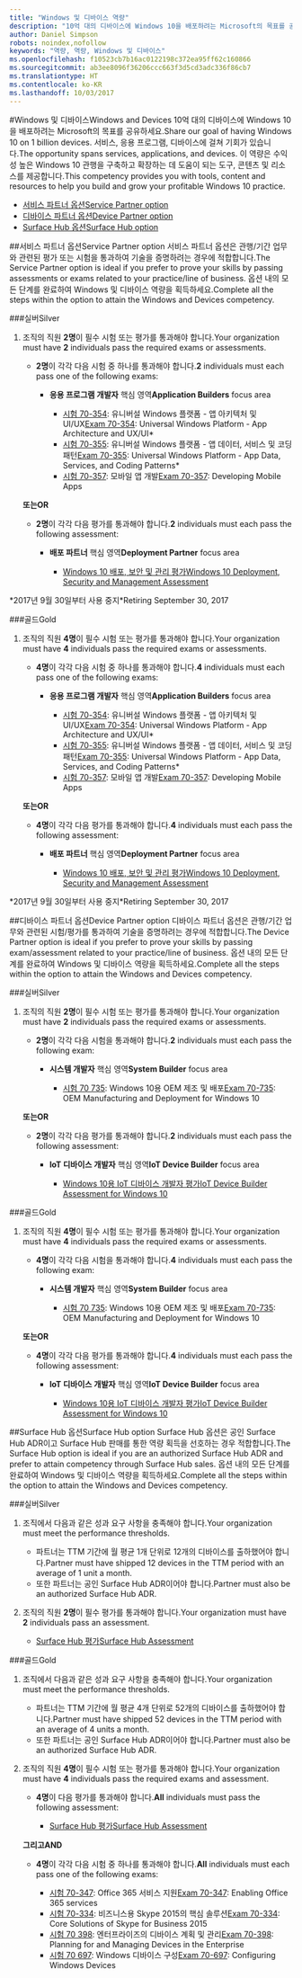 ```yaml
---
title: "Windows 및 디바이스 역량"
description: "10억 대의 디바이스에 Windows 10을 배포하려는 Microsoft의 목표를 공유하세요. 서비스, 응용 프로그램, 디바이스에 걸쳐 기회가 있습니다. 이 역량은 수익성 높은 Windows 10 관행을 구축하고 확장하는 데 도움이 되는 도구, 콘텐츠 및 리소스를 제공합니다."
author: Daniel Simpson
robots: noindex,nofollow
keywords: "역량, 역량, Windows 및 디바이스"
ms.openlocfilehash: f10523cb7b16ac0122198c372ea95ff62c160866
ms.sourcegitcommit: ab3ee8096f36206ccc663f3d5cd3adc336f86cb7
ms.translationtype: HT
ms.contentlocale: ko-KR
ms.lasthandoff: 10/03/2017
---
```

#<a name="windows-and-devices"></a><span data-ttu-id="d30b0-106">Windows 및 디바이스</span><span class="sxs-lookup"><span data-stu-id="d30b0-106">Windows and Devices</span></span> 
<span data-ttu-id="d30b0-107">10억 대의 디바이스에 Windows 10을 배포하려는 Microsoft의 목표를 공유하세요.</span><span class="sxs-lookup"><span data-stu-id="d30b0-107">Share our goal of having Windows 10 on 1 billion devices.</span></span> <span data-ttu-id="d30b0-108">서비스, 응용 프로그램, 디바이스에 걸쳐 기회가 있습니다.</span><span class="sxs-lookup"><span data-stu-id="d30b0-108">The opportunity spans services, applications, and devices.</span></span> <span data-ttu-id="d30b0-109">이 역량은 수익성 높은 Windows 10 관행을 구축하고 확장하는 데 도움이 되는 도구, 콘텐츠 및 리소스를 제공합니다.</span><span class="sxs-lookup"><span data-stu-id="d30b0-109">This competency provides you with tools, content and resources to help you build and grow your profitable Windows 10 practice.</span></span>

- [<span data-ttu-id="d30b0-110">서비스 파트너 옵션</span><span class="sxs-lookup"><span data-stu-id="d30b0-110">Service Partner option</span></span>](#service-partner-option)
- [<span data-ttu-id="d30b0-111">디바이스 파트너 옵션</span><span class="sxs-lookup"><span data-stu-id="d30b0-111">Device Partner option</span></span>](#device-partner-option)
- [<span data-ttu-id="d30b0-112">Surface Hub 옵션</span><span class="sxs-lookup"><span data-stu-id="d30b0-112">Surface Hub option</span></span>](#surface-hub-option)

##<a name="service-partner-option"></a><span data-ttu-id="d30b0-113">서비스 파트너 옵션</span><span class="sxs-lookup"><span data-stu-id="d30b0-113">Service Partner option</span></span>
<span data-ttu-id="d30b0-114">서비스 파트너 옵션은 관행/기간 업무와 관련된 평가 또는 시험을 통과하여 기술을 증명하려는 경우에 적합합니다.</span><span class="sxs-lookup"><span data-stu-id="d30b0-114">The Service Partner option is ideal if you prefer to prove your skills by passing assessments or exams related to your practice/line of business.</span></span> <span data-ttu-id="d30b0-115">옵션 내의 모든 단계를 완료하여 Windows 및 디바이스 역량을 획득하세요.</span><span class="sxs-lookup"><span data-stu-id="d30b0-115">Complete all the steps within the option to attain the Windows and Devices competency.</span></span>

###<a name="silver"></a><span data-ttu-id="d30b0-116">실버</span><span class="sxs-lookup"><span data-stu-id="d30b0-116">Silver</span></span>
1. <span data-ttu-id="d30b0-117">조직의 직원 **2명**이 필수 시험 또는 평가를 통과해야 합니다.</span><span class="sxs-lookup"><span data-stu-id="d30b0-117">Your organization must have **2** individuals pass the required exams or assessments.</span></span>

    - <span data-ttu-id="d30b0-118">**2명**이 각각 다음 시험 중 하나를 통과해야 합니다.</span><span class="sxs-lookup"><span data-stu-id="d30b0-118">**2** individuals must each pass one of the following exams:</span></span>

        - <span data-ttu-id="d30b0-119">**응용 프로그램 개발자** 핵심 영역</span><span class="sxs-lookup"><span data-stu-id="d30b0-119">**Application Builders** focus area</span></span>

            - <span data-ttu-id="d30b0-120">[시험 70-354](https://www.microsoft.com/en-us/learning/exam-70-354.aspx): 유니버설 Windows 플랫폼 - 앱 아키텍처 및 UI/UX</span><span class="sxs-lookup"><span data-stu-id="d30b0-120">[Exam 70-354](https://www.microsoft.com/en-us/learning/exam-70-354.aspx): Universal Windows Platform - App Architecture and UX/UI*</span></span>
            - <span data-ttu-id="d30b0-121">[시험 70-355](https://www.microsoft.com/en-us/learning/exam-70-355.aspx): 유니버설 Windows 플랫폼 - 앱 데이터, 서비스 및 코딩 패턴</span><span class="sxs-lookup"><span data-stu-id="d30b0-121">[Exam 70-355](https://www.microsoft.com/en-us/learning/exam-70-355.aspx): Universal Windows Platform - App Data, Services, and Coding Patterns*</span></span>
            - <span data-ttu-id="d30b0-122">[시험 70-357](https://www.microsoft.com/en-us/learning/exam-70-357.aspx): 모바일 앱 개발</span><span class="sxs-lookup"><span data-stu-id="d30b0-122">[Exam 70-357](https://www.microsoft.com/en-us/learning/exam-70-357.aspx): Developing Mobile Apps</span></span>

    **<span data-ttu-id="d30b0-123">또는</span><span class="sxs-lookup"><span data-stu-id="d30b0-123">OR</span></span>**

    - <span data-ttu-id="d30b0-124">**2명**이 각각 다음 평가를 통과해야 합니다.</span><span class="sxs-lookup"><span data-stu-id="d30b0-124">**2** individuals must each pass the following assessment:</span></span>

        - <span data-ttu-id="d30b0-125">**배포 파트너** 핵심 영역</span><span class="sxs-lookup"><span data-stu-id="d30b0-125">**Deployment Partner** focus area</span></span>

            - [<span data-ttu-id="d30b0-126">Windows 10 배포, 보안 및 관리 평가</span><span class="sxs-lookup"><span data-stu-id="d30b0-126">Windows 10 Deployment, Security and Management Assessment</span></span>](https://partneruniversity.microsoft.com/?whr=uri:MicrosoftAccount&courseId=16022&scoId=eGcisv8BC_3806265419)

<span data-ttu-id="d30b0-127">*2017년 9월 30일부터 사용 중지</span><span class="sxs-lookup"><span data-stu-id="d30b0-127">*Retiring September 30, 2017</span></span>

###<a name="gold"></a><span data-ttu-id="d30b0-128">골드</span><span class="sxs-lookup"><span data-stu-id="d30b0-128">Gold</span></span>
1. <span data-ttu-id="d30b0-129">조직의 직원 **4명**이 필수 시험 또는 평가를 통과해야 합니다.</span><span class="sxs-lookup"><span data-stu-id="d30b0-129">Your organization must have **4** individuals pass the required exams or assessments.</span></span>
    - <span data-ttu-id="d30b0-130">**4명**이 각각 다음 시험 중 하나를 통과해야 합니다.</span><span class="sxs-lookup"><span data-stu-id="d30b0-130">**4** individuals must each pass one of the following exams:</span></span>
        - <span data-ttu-id="d30b0-131">**응용 프로그램 개발자** 핵심 영역</span><span class="sxs-lookup"><span data-stu-id="d30b0-131">**Application Builders** focus area</span></span>

            - <span data-ttu-id="d30b0-132">[시험 70-354](https://www.microsoft.com/en-us/learning/exam-70-354.aspx): 유니버설 Windows 플랫폼 - 앱 아키텍처 및 UI/UX</span><span class="sxs-lookup"><span data-stu-id="d30b0-132">[Exam 70-354](https://www.microsoft.com/en-us/learning/exam-70-354.aspx): Universal Windows Platform - App Architecture and UX/UI*</span></span>
            - <span data-ttu-id="d30b0-133">[시험 70-355](https://www.microsoft.com/en-us/learning/exam-70-355.aspx): 유니버설 Windows 플랫폼 - 앱 데이터, 서비스 및 코딩 패턴</span><span class="sxs-lookup"><span data-stu-id="d30b0-133">[Exam 70-355](https://www.microsoft.com/en-us/learning/exam-70-355.aspx): Universal Windows Platform - App Data, Services, and Coding Patterns*</span></span>
            - <span data-ttu-id="d30b0-134">[시험 70-357](https://www.microsoft.com/en-us/learning/exam-70-357.aspx): 모바일 앱 개발</span><span class="sxs-lookup"><span data-stu-id="d30b0-134">[Exam 70-357](https://www.microsoft.com/en-us/learning/exam-70-357.aspx): Developing Mobile Apps</span></span>

    **<span data-ttu-id="d30b0-135">또는</span><span class="sxs-lookup"><span data-stu-id="d30b0-135">OR</span></span>**

    - <span data-ttu-id="d30b0-136">**4명**이 각각 다음 평가를 통과해야 합니다.</span><span class="sxs-lookup"><span data-stu-id="d30b0-136">**4** individuals must each pass the following assessment:</span></span>

        - <span data-ttu-id="d30b0-137">**배포 파트너** 핵심 영역</span><span class="sxs-lookup"><span data-stu-id="d30b0-137">**Deployment Partner** focus area</span></span>

            - [<span data-ttu-id="d30b0-138">Windows 10 배포, 보안 및 관리 평가</span><span class="sxs-lookup"><span data-stu-id="d30b0-138">Windows 10 Deployment, Security and Management Assessment</span></span>](https://partneruniversity.microsoft.com/?whr=uri:MicrosoftAccount&courseId=16022&scoId=eGcisv8BC_3806265419)

<span data-ttu-id="d30b0-139">*2017년 9월 30일부터 사용 중지</span><span class="sxs-lookup"><span data-stu-id="d30b0-139">*Retiring September 30, 2017</span></span>

##<a name="device-partner-option"></a><span data-ttu-id="d30b0-140">디바이스 파트너 옵션</span><span class="sxs-lookup"><span data-stu-id="d30b0-140">Device Partner option</span></span>
<span data-ttu-id="d30b0-141">디바이스 파트너 옵션은 관행/기간 업무와 관련된 시험/평가를 통과하여 기술을 증명하려는 경우에 적합합니다.</span><span class="sxs-lookup"><span data-stu-id="d30b0-141">The Device Partner option is ideal if you prefer to prove your skills by passing exam/assessment related to your practice/line of business.</span></span> <span data-ttu-id="d30b0-142">옵션 내의 모든 단계를 완료하여 Windows 및 디바이스 역량을 획득하세요.</span><span class="sxs-lookup"><span data-stu-id="d30b0-142">Complete all the steps within the option to attain the Windows and Devices competency.</span></span>

###<a name="silver"></a><span data-ttu-id="d30b0-143">실버</span><span class="sxs-lookup"><span data-stu-id="d30b0-143">Silver</span></span>
1. <span data-ttu-id="d30b0-144">조직의 직원 **2명**이 필수 시험 또는 평가를 통과해야 합니다.</span><span class="sxs-lookup"><span data-stu-id="d30b0-144">Your organization must have **2** individuals pass the required exams or assessments.</span></span>

    - <span data-ttu-id="d30b0-145">**2명**이 각각 다음 시험을 통과해야 합니다.</span><span class="sxs-lookup"><span data-stu-id="d30b0-145">**2** individuals must each pass the following exam:</span></span>

        - <span data-ttu-id="d30b0-146">**시스템 개발자** 핵심 영역</span><span class="sxs-lookup"><span data-stu-id="d30b0-146">**System Builder** focus area</span></span>

            - <span data-ttu-id="d30b0-147">[시험 70 735](https://www.microsoft.com/en-us/learning/exam-70-735.aspx): Windows 10용 OEM 제조 및 배포</span><span class="sxs-lookup"><span data-stu-id="d30b0-147">[Exam 70-735](https://www.microsoft.com/en-us/learning/exam-70-735.aspx): OEM Manufacturing and Deployment for Windows 10</span></span>

    **<span data-ttu-id="d30b0-148">또는</span><span class="sxs-lookup"><span data-stu-id="d30b0-148">OR</span></span>**

    - <span data-ttu-id="d30b0-149">**2명**이 각각 다음 평가를 통과해야 합니다.</span><span class="sxs-lookup"><span data-stu-id="d30b0-149">**2** individuals must each pass the following assessment:</span></span>

        - <span data-ttu-id="d30b0-150">**IoT 디바이스 개발자** 핵심 영역</span><span class="sxs-lookup"><span data-stu-id="d30b0-150">**IoT Device Builder** focus area</span></span>

            - [<span data-ttu-id="d30b0-151">Windows 10용 IoT 디바이스 개발자 평가</span><span class="sxs-lookup"><span data-stu-id="d30b0-151">IoT Device Builder Assessment for Windows 10</span></span>](https://partneruniversity.microsoft.com/?whr=uri:MicrosoftAccount&courseId=15887&scoId=mwJPK2B8B_9004778676)

###<a name="gold"></a><span data-ttu-id="d30b0-152">골드</span><span class="sxs-lookup"><span data-stu-id="d30b0-152">Gold</span></span>
1. <span data-ttu-id="d30b0-153">조직의 직원 **4명**이 필수 시험 또는 평가를 통과해야 합니다.</span><span class="sxs-lookup"><span data-stu-id="d30b0-153">Your organization must have **4** individuals pass the required exams or assessments.</span></span>

    - <span data-ttu-id="d30b0-154">**4명**이 각각 다음 시험을 통과해야 합니다.</span><span class="sxs-lookup"><span data-stu-id="d30b0-154">**4** individuals must each pass the following exam:</span></span>

        - <span data-ttu-id="d30b0-155">**시스템 개발자** 핵심 영역</span><span class="sxs-lookup"><span data-stu-id="d30b0-155">**System Builder** focus area</span></span>

            - <span data-ttu-id="d30b0-156">[시험 70 735](https://www.microsoft.com/en-us/learning/exam-70-735.aspx): Windows 10용 OEM 제조 및 배포</span><span class="sxs-lookup"><span data-stu-id="d30b0-156">[Exam 70-735](https://www.microsoft.com/en-us/learning/exam-70-735.aspx): OEM Manufacturing and Deployment for Windows 10</span></span>

    **<span data-ttu-id="d30b0-157">또는</span><span class="sxs-lookup"><span data-stu-id="d30b0-157">OR</span></span>**

    - <span data-ttu-id="d30b0-158">**4명**이 각각 다음 평가를 통과해야 합니다.</span><span class="sxs-lookup"><span data-stu-id="d30b0-158">**4** individuals must each pass the following assessment:</span></span>

        - <span data-ttu-id="d30b0-159">**IoT 디바이스 개발자** 핵심 영역</span><span class="sxs-lookup"><span data-stu-id="d30b0-159">**IoT Device Builder** focus area</span></span>
        
            - [<span data-ttu-id="d30b0-160">Windows 10용 IoT 디바이스 개발자 평가</span><span class="sxs-lookup"><span data-stu-id="d30b0-160">IoT Device Builder Assessment for Windows 10</span></span>](https://partneruniversity.microsoft.com/?whr=uri:MicrosoftAccount&courseId=15887&scoId=mwJPK2B8B_9004778676)

##<a name="surface-hub-option"></a><span data-ttu-id="d30b0-161">Surface Hub 옵션</span><span class="sxs-lookup"><span data-stu-id="d30b0-161">Surface Hub option</span></span>
<span data-ttu-id="d30b0-162">Surface Hub 옵션은 공인 Surface Hub ADR이고 Surface Hub 판매를 통한 역량 획득을 선호하는 경우 적합합니다.</span><span class="sxs-lookup"><span data-stu-id="d30b0-162">The Surface Hub option is ideal if you are an authorized Surface Hub ADR and prefer to attain competency through Surface Hub sales.</span></span> <span data-ttu-id="d30b0-163">옵션 내의 모든 단계를 완료하여 Windows 및 디바이스 역량을 획득하세요.</span><span class="sxs-lookup"><span data-stu-id="d30b0-163">Complete all the steps within the option to attain the Windows and Devices competency.</span></span>

###<a name="silver"></a><span data-ttu-id="d30b0-164">실버</span><span class="sxs-lookup"><span data-stu-id="d30b0-164">Silver</span></span>
1. <span data-ttu-id="d30b0-165">조직에서 다음과 같은 성과 요구 사항을 충족해야 합니다.</span><span class="sxs-lookup"><span data-stu-id="d30b0-165">Your organization must meet the performance thresholds.</span></span>

    - <span data-ttu-id="d30b0-166">파트너는 TTM 기간에 월 평균 1개 단위로 12개의 디바이스를 출하했어야 합니다.</span><span class="sxs-lookup"><span data-stu-id="d30b0-166">Partner must have shipped 12 devices in the TTM period with an average of 1 unit a month.</span></span>
    - <span data-ttu-id="d30b0-167">또한 파트너는 공인 Surface Hub ADR이어야 합니다.</span><span class="sxs-lookup"><span data-stu-id="d30b0-167">Partner must also be an authorized Surface Hub ADR.</span></span>

2. <span data-ttu-id="d30b0-168">조직의 직원 **2명**이 필수 평가를 통과해야 합니다.</span><span class="sxs-lookup"><span data-stu-id="d30b0-168">Your organization must have **2** individuals pass an assessment.</span></span>

    - [<span data-ttu-id="d30b0-169">Surface Hub 평가</span><span class="sxs-lookup"><span data-stu-id="d30b0-169">Surface Hub Assessment</span></span>](https://PartnerUniversity.microsoft.com?whr=uri:MicrosoftAccount&courseId=16722&scoId=jcNMRQouC_5906265419)


###<a name="gold"></a><span data-ttu-id="d30b0-170">골드</span><span class="sxs-lookup"><span data-stu-id="d30b0-170">Gold</span></span>
1. <span data-ttu-id="d30b0-171">조직에서 다음과 같은 성과 요구 사항을 충족해야 합니다.</span><span class="sxs-lookup"><span data-stu-id="d30b0-171">Your organization must meet the performance thresholds.</span></span>

    - <span data-ttu-id="d30b0-172">파트너는 TTM 기간에 월 평균 4개 단위로 52개의 디바이스를 출하했어야 합니다.</span><span class="sxs-lookup"><span data-stu-id="d30b0-172">Partner must have shipped 52 devices in the TTM period with an average of 4 units a month.</span></span>
    - <span data-ttu-id="d30b0-173">또한 파트너는 공인 Surface Hub ADR이어야 합니다.</span><span class="sxs-lookup"><span data-stu-id="d30b0-173">Partner must also be an authorized Surface Hub ADR.</span></span>

2. <span data-ttu-id="d30b0-174">조직의 직원 **4명**이 필수 시험 또는 평가를 통과해야 합니다.</span><span class="sxs-lookup"><span data-stu-id="d30b0-174">Your organization must have **4** individuals pass the required exams and assessment.</span></span>

    - <span data-ttu-id="d30b0-175">**4명**이 다음 평가를 통과해야 합니다.</span><span class="sxs-lookup"><span data-stu-id="d30b0-175">**All** individuals must pass the following assessment:</span></span>
    
        - [<span data-ttu-id="d30b0-176">Surface Hub 평가</span><span class="sxs-lookup"><span data-stu-id="d30b0-176">Surface Hub Assessment</span></span>](https://PartnerUniversity.microsoft.com?whr=uri:MicrosoftAccount&courseId=16722&scoId=jcNMRQouC_5906265419)
    
    **<span data-ttu-id="d30b0-177">그리고</span><span class="sxs-lookup"><span data-stu-id="d30b0-177">AND</span></span>**

    - <span data-ttu-id="d30b0-178">**4명**이 각각 다음 시험 중 하나를 통과해야 합니다.</span><span class="sxs-lookup"><span data-stu-id="d30b0-178">**All** individuals must each pass one of the following exams:</span></span>

        - <span data-ttu-id="d30b0-179">[시험 70-347](https://www.microsoft.com/en-us/learning/exam-70-347.aspx): Office 365 서비스 지원</span><span class="sxs-lookup"><span data-stu-id="d30b0-179">[Exam 70-347](https://www.microsoft.com/en-us/learning/exam-70-347.aspx): Enabling Office 365 services</span></span>
        - <span data-ttu-id="d30b0-180">[시험 70-334](https://www.microsoft.com/en-us/learning/exam-70-334.aspx): 비즈니스용 Skype 2015의 핵심 솔루션</span><span class="sxs-lookup"><span data-stu-id="d30b0-180">[Exam 70-334](https://www.microsoft.com/en-us/learning/exam-70-334.aspx): Core Solutions of Skype for Business 2015</span></span> 
        - <span data-ttu-id="d30b0-181">[시험 70 398](https://www.microsoft.com/en-us/learning/exam-70-398.aspx): 엔터프라이즈의 디바이스 계획 및 관리</span><span class="sxs-lookup"><span data-stu-id="d30b0-181">[Exam 70-398](https://www.microsoft.com/en-us/learning/exam-70-398.aspx): Planning for and Managing Devices in the Enterprise</span></span>
        - <span data-ttu-id="d30b0-182">[시험 70 697](https://www.microsoft.com/en-us/learning/exam-70-697.aspx): Windows 디바이스 구성</span><span class="sxs-lookup"><span data-stu-id="d30b0-182">[Exam 70-697](https://www.microsoft.com/en-us/learning/exam-70-697.aspx): Configuring Windows Devices</span></span> 



      



 


